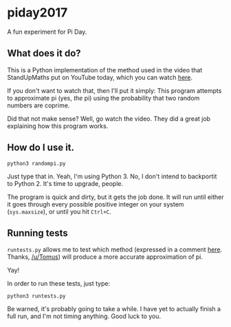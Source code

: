 # piday2017
A fun experiment for Pi Day.

## What does it do?
This is a Python implementation of the method used in the video that StandUpMaths put on YouTube today, which you can watch [here](https://www.youtube.com/watch?v=RZBhSi_PwHU).

If you don't want to watch that, then I'll put it simply: This program attempts to approximate pi (yes, _the_ pi) using the probability that two random numbers are coprime.

Did that not make sense? Well, go watch the video. They did a great job explaining how this program works.

## How do I use it.
`python3 randompi.py`

Just type that in. Yeah, I'm using Python 3. No, I don't intend to backportit to Python 2. It's time to upgrade, people.

The program is quick and dirty, but it gets the job done. It will run until either it goes through every possible positive integer on your system (`sys.maxsize`), or until you hit `Ctrl+C`.

## Running tests
`runtests.py` allows me to test which method (expressed in a comment [here](https://www.reddit.com/r/math/comments/5z5sxx/generating_%CF%80_from_1000_random_numbers_matt_parker/dew3yxz/). Thanks, [/u/Tomus](https://www.reddit.com/user/Tomus)) will produce a more accurate approximation of pi.

Yay!

In order to run these tests, just type:

`python3 runtests.py`

Be warned, it's probably going to take a while. I have yet to actually finish a full run, and I'm not timing anything. Good luck to you.